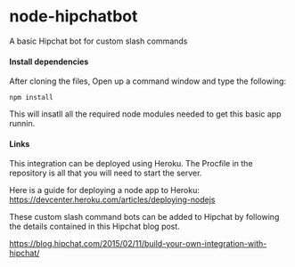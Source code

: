 # node-hipchatbot
A basic Hipchat bot for custom slash commands

#### Install dependencies
After cloning the files, Open up a command window and type the following:

`npm install`

This will insatll all the required node modules needed to get this basic app runnin.

#### Links

This integration can be deployed using Heroku. The Procfile in the repository is all that you will need to start the server.

Here is a guide for deploying a node app to Heroku: https://devcenter.heroku.com/articles/deploying-nodejs

These custom slash command bots can be added to Hipchat by following the details contained in this Hipchat blog post.

https://blog.hipchat.com/2015/02/11/build-your-own-integration-with-hipchat/


